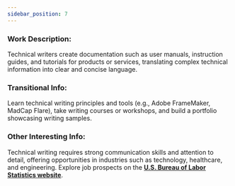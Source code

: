 ```yaml
---
sidebar_position: 7
---
```


### Work Description: 
Technical writers create documentation such as user manuals, instruction guides, and tutorials for products or services, translating complex technical information into clear and concise language.

### Transitional Info: 
Learn technical writing principles and tools (e.g., Adobe FrameMaker, MadCap Flare), take writing courses or workshops, and build a portfolio showcasing writing samples.

### Other Interesting Info: 
Technical writing requires strong communication skills and attention to detail, offering opportunities in industries such as technology, healthcare, and engineering. Explore job prospects on the **[U.S. Bureau of Labor Statistics website](https://www.bls.gov/oes/current/oes273042.htm)**.
